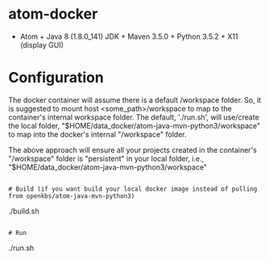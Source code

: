 # atom-docker

* Atom + Java 8 (1.8.0_141) JDK + Maven 3.5.0 + Python 3.5.2 + X11 (display GUI)

# Configuration
The docker container will assume there is a default /workspace folder. So, it is suggested to mount host <some_path>/workspace to map to the container's internal workspace folder. The default, './run.sh', will use/create the local folder, "$HOME/data_docker/atom-java-mvn-python3/workspace" to map into the docker's internal "/workspace" folder.

The above approach will ensure all your projects created in the container's "/workspace" folder is "persistent" in your local folder, i.e., "$HOME/data_docker/atom-java-mvn-python3/workspace"
```

# Build (if you want build your local docker image instead of pulling from openkbs/atom-java-mvn-python3)
```
./build.sh
```

# Run
```
./run.sh
```
